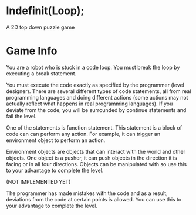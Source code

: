 # Indefinit(Loop);

A 2D top down puzzle game

# Game Info

You are a robot who is stuck in a code loop. You must break the loop by executing a break statement.

You must execute the code exactly as specified by the programmer (level designer). There are several different types of code statements,
all from real programming languages and doing different actions (some actions may not actually reflect what happens in real programming
languages). If you deviate from the code, you will be surrounded by continue statements and fail the level.

One of the statements is function statement. This statement is a block of code can can perform any action. For example, it can trigger
an environment object to perform an action.

Environment objects are objects that can interact with the world and other objects. One object is a pusher, it can push objects in the 
direction it is facing or in all four directions. Objects can be manipulated with so use this to your advantage to complete the level.

(NOT IMPLEMENTED YET)

The programmer has made mistakes with the code and as a result, deviations from the code at certain points is allowed. You can use this
to your advantage to complete the level.